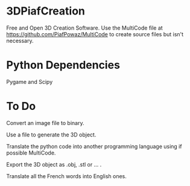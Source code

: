 # 3DPiafCreation
Free and Open 3D Creation Software. Use the MultiCode file at https://github.com/PiafPowaz/MultiCode to create source files but isn't necessary.

# Python Dependencies

Pygame and Scipy

# To Do

Convert an image file to binary.

Use a file to generate the 3D object.

Translate the python code into another programming language using if possible MultiCode.

Export the 3D object as .obj, .stl or ... . 

Translate all the French words into English ones.
